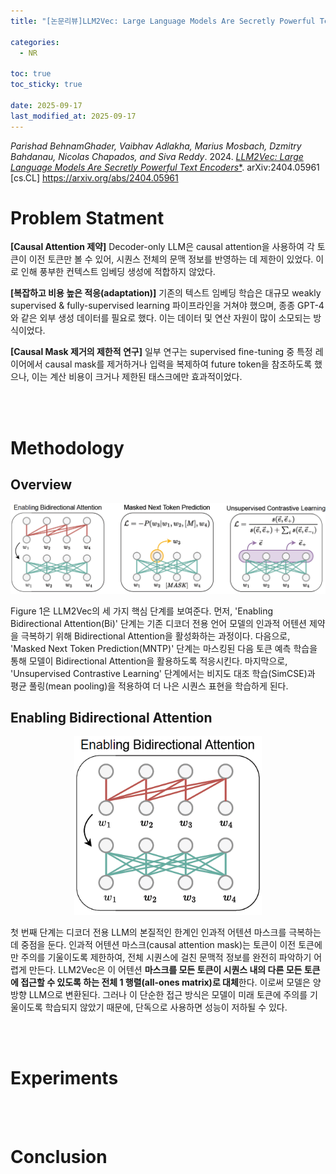 ```yaml
---
title: "[논문리뷰]LLM2Vec: Large Language Models Are Secretly Powerful Text Encoders(COLM, 2024)"

categories: 
  - NR
  
toc: true
toc_sticky: true

date: 2025-09-17
last_modified_at: 2025-09-17
---
```


*Parishad BehnamGhader, Vaibhav Adlakha, Marius Mosbach, Dzmitry Bahdanau, Nicolas Chapados, and Siva Reddy*. 2024. [*LLM2Vec: Large Language Models Are Secretly Powerful Text Encoders**](https://arxiv.org/abs/2404.05961). arXiv:2404.05961 [cs.CL] https://arxiv.org/abs/2404.05961

# Problem Statment
**[Causal Attention 제약]** Decoder-only LLM은 causal attention을 사용하여 각 토큰이 이전 토큰만 볼 수 있어, 시퀀스 전체의 문맥 정보를 반영하는 데 제한이 있었다. 이로 인해 풍부한 컨텍스트 임베딩 생성에 적합하지 않았다.

**[복잡하고 비용 높은 적응(adaptation)]** 기존의 텍스트 임베딩 학습은 대규모 weakly supervised & fully-supervised learning 파이프라인을 거쳐야 했으며, 종종 GPT-4와 같은 외부 생성 데이터를 필요로 했다. 이는 데이터 및 연산 자원이 많이 소모되는 방식이었다.

**[Causal Mask 제거의 제한적 연구]** 일부 연구는 supervised fine-tuning 중 특정 레이어에서 causal mask를 제거하거나 입력을 복제하여 future token을 참조하도록 했으나, 이는 계산 비용이 크거나 제한된 태스크에만 효과적이었다.

<br/>
<br/>

# Methodology
## Overview
<p align="center">
<img width="1000" alt="1" src="https://github.com/meaningful96/Blogging/blob/main/Paper_Review/%5B2025.09.17%5Dllm2vec/llm2vec_figure1.png?raw=true">
</p>

Figure 1은 LLM2Vec의 세 가지 핵심 단계를 보여준다. 먼저, 'Enabling Bidirectional Attention(Bi)' 단계는 기존 디코더 전용 언어 모델의 인과적 어텐션 제약을 극복하기 위해 Bidirectional Attention을 활성화하는 과정이다. 다음으로, 'Masked Next Token Prediction(MNTP)' 단계는 마스킹된 다음 토큰 예측 학습을 통해 모델이 Bidirectional Attention을 활용하도록 적응시킨다. 마지막으로, 'Unsupervised Contrastive Learning' 단계에서는 비지도 대조 학습(SimCSE)과 평균 풀링(mean pooling)을 적용하여 더 나은 시퀀스 표현을 학습하게 된다.

## Enabling Bidirectional Attention
<p align="center">
<img width="300" alt="1" src="https://github.com/meaningful96/Blogging/blob/main/Paper_Review/%5B2025.09.17%5Dllm2vec/llm2vec_figure2.png?raw=true">
</p>

첫 번째 단계는 디코더 전용 LLM의 본질적인 한계인 인과적 어텐션 마스크를 극복하는 데 중점을 둔다. 인과적 어텐션 마스크(causal attention mask)는 토큰이 이전 토큰에만 주의를 기울이도록 제한하여, 전체 시퀀스에 걸친 문맥적 정보를 완전히 파악하기 어렵게 만든다. LLM2Vec은 이 어텐션 <span style=”color:gold”>**마스크를 모든 토큰이 시퀀스 내의 다른 모든 토큰에 접근할 수 있도록 하는 전체 1 행렬(all-ones matrix)로 대체**</span>한다. 이로써 모델은 양방향 LLM으로 변환된다. 그러나 이 단순한 접근 방식은 모델이 미래 토큰에 주의를 기울이도록 학습되지 않았기 때문에, 단독으로 사용하면 성능이 저하될 수 있다.

<br/>
<br/>

# Experiments

<br/>
<br/>

# Conclusion
